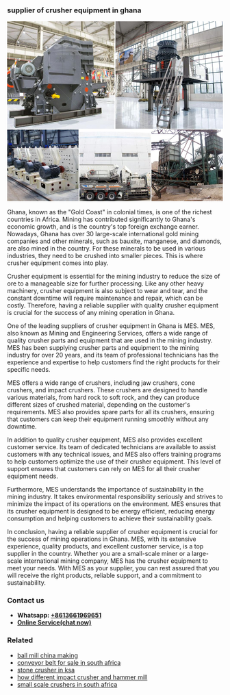 <h3>supplier of crusher equipment in ghana</h3><img src='1703042580.jpg' alt=''><p>Ghana, known as the "Gold Coast" in colonial times, is one of the richest countries in Africa. Mining has contributed significantly to Ghana's economic growth, and is the country's top foreign exchange earner. Nowadays, Ghana has over 30 large-scale international gold mining companies and other minerals, such as bauxite, manganese, and diamonds, are also mined in the country. For these minerals to be used in various industries, they need to be crushed into smaller pieces. This is where crusher equipment comes into play.</p><p>Crusher equipment is essential for the mining industry to reduce the size of ore to a manageable size for further processing. Like any other heavy machinery, crusher equipment is also subject to wear and tear, and the constant downtime will require maintenance and repair, which can be costly. Therefore, having a reliable supplier with quality crusher equipment is crucial for the success of any mining operation in Ghana.</p><p>One of the leading suppliers of crusher equipment in Ghana is MES. MES, also known as Mining and Engineering Services, offers a wide range of quality crusher parts and equipment that are used in the mining industry. MES has been supplying crusher parts and equipment to the mining industry for over 20 years, and its team of professional technicians has the experience and expertise to help customers find the right products for their specific needs.</p><p>MES offers a wide range of crushers, including jaw crushers, cone crushers, and impact crushers. These crushers are designed to handle various materials, from hard rock to soft rock, and they can produce different sizes of crushed material, depending on the customer's requirements. MES also provides spare parts for all its crushers, ensuring that customers can keep their equipment running smoothly without any downtime.</p><p>In addition to quality crusher equipment, MES also provides excellent customer service. Its team of dedicated technicians are available to assist customers with any technical issues, and MES also offers training programs to help customers optimize the use of their crusher equipment. This level of support ensures that customers can rely on MES for all their crusher equipment needs.</p><p>Furthermore, MES understands the importance of sustainability in the mining industry. It takes environmental responsibility seriously and strives to minimize the impact of its operations on the environment. MES ensures that its crusher equipment is designed to be energy efficient, reducing energy consumption and helping customers to achieve their sustainability goals.</p><p>In conclusion, having a reliable supplier of crusher equipment is crucial for the success of mining operations in Ghana. MES, with its extensive experience, quality products, and excellent customer service, is a top supplier in the country. Whether you are a small-scale miner or a large-scale international mining company, MES has the crusher equipment to meet your needs. With MES as your supplier, you can rest assured that you will receive the right products, reliable support, and a commitment to sustainability.</p><h3>Contact us</h3><ul><li><strong>Whatsapp:&nbsp;<a href="https://wa.me/8613661969651">+8613661969651</a></strong></li><li><a href="https://swt.shibang-china.com/?git&amp;zhl&amp;supplier of crusher equipment in ghana"><strong>Online Service(chat now)</strong></a></li></ul><h3>Related</h3><ul><li><a href='ball mill china making.md'>ball mill china making</a></li><li><a href='conveyor belt for sale in south africa.md'>conveyor belt for sale in south africa</a></li><li><a href='stone crusher in ksa.md'>stone crusher in ksa</a></li><li><a href='how different impact crusher and hammer mill.md'>how different impact crusher and hammer mill</a></li><li><a href='small scale crushers in south africa.md'>small scale crushers in south africa</a></li></ul>